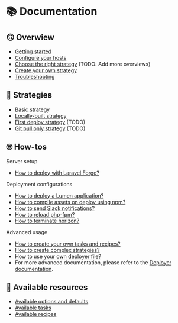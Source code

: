 # 📚 Documentation

## 🙃 Overwiew
* [Getting started](overview-getting-started.md)
* [Configure your hosts](overview-configure-hosts.md)
* [Choose the right strategy](overview-strategy-choose.md) (TODO: Add more overviews)
* [Create your own strategy](overview-strategy-create.md)
* [Troubleshooting](troubleshooting.md)

## 🤔 Strategies
* [Basic strategy](strategy-basic.md)
* [Locally-built strategy](strategy-local.md)
* [First deploy strategy](strategy-first-deploy.md) (TODO)
* [Git pull only strategy](strategy-git-pull.md) (TODO)

## 🤓 How-tos

Server setup
* [How to deploy with Laravel Forge?](how-to-forge.md)

Deployment configurations
* [How to deploy a Lumen application?](how-to-lumen.md)
* [How to compile assets on deploy using npm?](how-to-npm.md)
* [How to send Slack notifications?](how-to-slack.md)
* [How to reload php-fpm?](how-to-reload-fpm.md)
* [How to terminate horizon?](how-to-horizon.md)

Advanced usage
* [How to create your own tasks and recipes?](how-to-custom-recipes.md)
* [How to create complex strategies?](how-to-complex-strategies.md)
* [How to use your own deployer file?](how-to-custom-deployer-file.md)
* For more advanced documentation, please refer to the [Deployer documentation](https://deployer.org/docs).

## 🎁 Available resources 
* [Available options and defaults](all-options.md)
* [Available tasks](all-tasks.md)
* [Available recipes](all-recipes.md)
